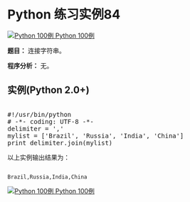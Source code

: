 Python 练习实例84
=============

 [![Python 100例](../images/up.gif)
 Python 100例](python-100-examples.html)


 **题目：** 连接字符串。

 **程序分析：** 无。

  实例(Python 2.0+)
---------------

 <pre>

#!/usr/bin/python
# -*- coding: UTF-8 -*-
delimiter = ','
mylist = ['Brazil', 'Russia', 'India', 'China']
print delimiter.join(mylist)
</pre>

 以上实例输出结果为：


```

Brazil,Russia,India,China

```

 [![Python 100例](../images/up.gif)
 Python 100例](python-100-examples.html)

